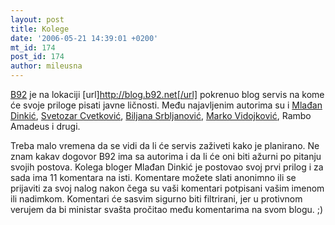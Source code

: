 ```yaml
---
layout: post
title: Kolege
date: '2006-05-21 14:39:01 +0200'
mt_id: 174
post_id: 174
author: mileusna
---
```

[B92](http://www.b92.net) je na lokaciji [url]http://blog.b92.net[/url] pokrenuo blog servis na kome će svoje priloge pisati javne ličnosti. Među najavljenim autorima su i [Mlađan Dinkić](http://blog.b92.net/blog/34), [Svetozar Cvetković](http://blog.b92.net/blog/26), [Biljana Srbljanović](http://blog.b92.net/blog/49), [Marko Vidojković](http://blog.b92.net/blog/20), Rambo Amadeus i drugi.

Treba malo vremena da se vidi da li će servis zaživeti kako je planirano. Ne znam kakav dogovor B92 ima sa autorima i da li će oni biti ažurni po pitanju svojih postova. Kolega bloger Mlađan Dinkić je postovao svoj prvi prilog i za sada ima 11 komentara na isti. Komentare možete slati anonimno ili se prijaviti za svoj nalog nakon čega su vaši komentari potpisani vašim imenom ili nadimkom. Komentari će sasvim sigurno biti filtrirani, jer u protivnom verujem da bi ministar svašta pročitao među komentarima na svom blogu. ;)

